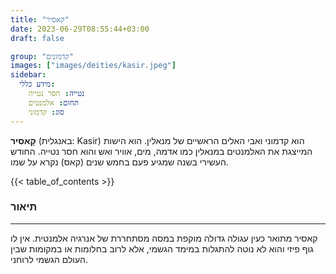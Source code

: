 ```yaml
---
title: "קאסיר"
date: 2023-06-29T08:55:44+03:00
draft: false

group: "קדמונים"
images: ["images/deities/kasir.jpeg"]
sidebar:
  מידע כללי:
    נטייה: חסר נטייה
    תחום: אלמנטים
    סוג: קדמוני
---
```

**קָאסִיר** (באנגלית: Kasir) הוא קדמוני ואבי האלים הראשיים של מנאלין. הוא הישות המייצגת את האלמנטים במנאלין כמו אדמה, מים, אוויר ואש והוא חסר נטייה. החודש העשירי בשנה שמגיע פעם בחמש שנים (קאס) נקרא על שמו. 

{{< table_of_contents >}}

### תיאור
---
קאסיר מתואר כעין עגולה גדולה מוקפת במסה מסתחררת של אנרגיה אלמנטית. אין לו גוף פיזי והוא לא נוטה להתגלות במימד הגשמי, אלא לרוב בחלומות או במקומות שבין העולם הגשמי לרוחני. 